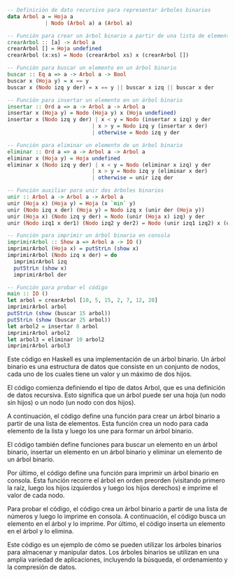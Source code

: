 ```haskell
-- Definición de dato recursivo para representar árboles binarios
data Arbol a = Hoja a
            | Nodo (Arbol a) a (Arbol a)

-- Función para crear un árbol binario a partir de una lista de elementos
crearArbol :: [a] -> Arbol a
crearArbol [] = Hoja undefined
crearArbol (x:xs) = Nodo (crearArbol xs) x (crearArbol [])

-- Función para buscar un elemento en un árbol binario
buscar :: Eq a => a -> Arbol a -> Bool
buscar x (Hoja y) = x == y
buscar x (Nodo izq y der) = x == y || buscar x izq || buscar x der

-- Función para insertar un elemento en un árbol binario
insertar :: Ord a => a -> Arbol a -> Arbol a
insertar x (Hoja y) = Nodo (Hoja y) x (Hoja undefined)
insertar x (Nodo izq y der) | x < y = Nodo (insertar x izq) y der
                           | x > y = Nodo izq y (insertar x der)
                           | otherwise = Nodo izq y der

-- Función para eliminar un elemento de un árbol binario
eliminar :: Ord a => a -> Arbol a -> Arbol a
eliminar x (Hoja y) = Hoja undefined
eliminar x (Nodo izq y der) | x < y = Nodo (eliminar x izq) y der
                           | x > y = Nodo izq y (eliminar x der)
                           | otherwise = unir izq der

-- Función auxiliar para unir dos árboles binarios
unir :: Arbol a -> Arbol a -> Arbol a
unir (Hoja x) (Hoja y) = Hoja (x `min` y)
unir (Nodo izq x der) (Hoja y) = Nodo izq x (unir der (Hoja y))
unir (Hoja x) (Nodo izq y der) = Nodo (unir (Hoja x) izq) y der
unir (Nodo izq1 x der1) (Nodo izq2 y der2) = Nodo (unir izq1 izq2) x (unir der1 der2)

-- Función para imprimir un árbol binario en consola
imprimirArbol :: Show a => Arbol a -> IO ()
imprimirArbol (Hoja x) = putStrLn (show x)
imprimirArbol (Nodo izq x der) = do
  imprimirArbol izq
  putStrLn (show x)
  imprimirArbol der

-- Función para probar el código
main :: IO ()
let arbol = crearArbol [10, 5, 15, 2, 7, 12, 20]
imprimirArbol arbol
putStrLn (show (buscar 15 arbol))
putStrLn (show (buscar 25 arbol))
let arbol2 = insertar 8 arbol
imprimirArbol arbol2
let arbol3 = eliminar 10 arbol2
imprimirArbol arbol3
```

Este código en Haskell es una implementación de un árbol binario. Un árbol binario es una estructura de datos que consiste en un conjunto de nodos, cada uno de los cuales tiene un valor y un máximo de dos hijos.

El código comienza definiendo el tipo de datos Arbol, que es una definición de datos recursiva. Esto significa que un árbol puede ser una hoja (un nodo sin hijos) o un nodo (un nodo con dos hijos).

A continuación, el código define una función para crear un árbol binario a partir de una lista de elementos. Esta función crea un nodo para cada elemento de la lista y luego los une para formar un árbol binario.

El código también define funciones para buscar un elemento en un árbol binario, insertar un elemento en un árbol binario y eliminar un elemento de un árbol binario.

Por último, el código define una función para imprimir un árbol binario en consola. Esta función recorre el árbol en orden preorden (visitando primero la raíz, luego los hijos izquierdos y luego los hijos derechos) e imprime el valor de cada nodo.

Para probar el código, el código crea un árbol binario a partir de una lista de números y luego lo imprime en consola. A continuación, el código busca un elemento en el árbol y lo imprime. Por último, el código inserta un elemento en el árbol y lo elimina.

Este código es un ejemplo de cómo se pueden utilizar los árboles binarios para almacenar y manipular datos. Los árboles binarios se utilizan en una amplia variedad de aplicaciones, incluyendo la búsqueda, el ordenamiento y la compresión de datos.